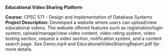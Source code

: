 **Educational Video Sharing Platform**  
  
**Course:** CPSC 571 - Design and Implementation of Database Systems   
**Project Description:** Developed a website where users can upload/view educational videos. The website offered features such as registration/login system, upload/manage/view video content, video rating system, video testing section, request a video section, notification system, and a content search page. See Demo.mp4 and EducationalVideoSharingReport.pdf fpr more details.
